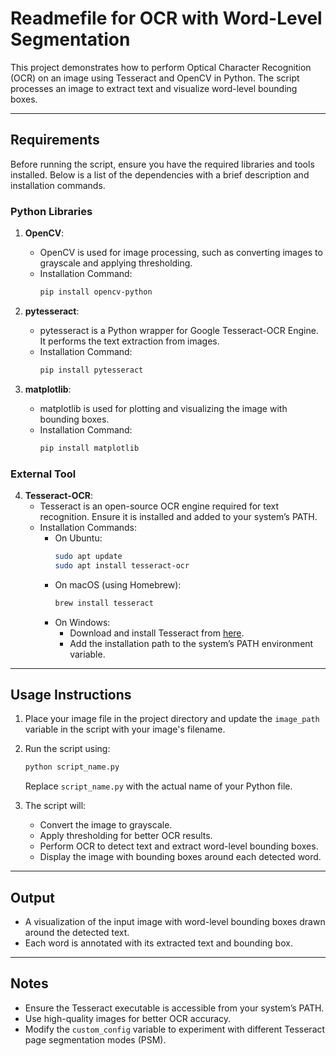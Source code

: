 # Readmefile for OCR with Word-Level Segmentation

This project demonstrates how to perform Optical Character Recognition (OCR) on an image using Tesseract and OpenCV in Python. The script processes an image to extract text and visualize word-level bounding boxes.

---

## Requirements

Before running the script, ensure you have the required libraries and tools installed. Below is a list of the dependencies with a brief description and installation commands.

### Python Libraries

1. **OpenCV**:
   - OpenCV is used for image processing, such as converting images to grayscale and applying thresholding.
   - Installation Command:
     ```bash
     pip install opencv-python
     ```

2. **pytesseract**:
   - pytesseract is a Python wrapper for Google Tesseract-OCR Engine. It performs the text extraction from images.
   - Installation Command:
     ```bash
     pip install pytesseract
     ```

3. **matplotlib**:
   - matplotlib is used for plotting and visualizing the image with bounding boxes.
   - Installation Command:
     ```bash
     pip install matplotlib
     ```

### External Tool

4. **Tesseract-OCR**:
   - Tesseract is an open-source OCR engine required for text recognition. Ensure it is installed and added to your system’s PATH.
   - Installation Commands:
     - On Ubuntu:
       ```bash
       sudo apt update
       sudo apt install tesseract-ocr
       ```
     - On macOS (using Homebrew):
       ```bash
       brew install tesseract
       ```
     - On Windows:
       - Download and install Tesseract from [here](https://github.com/tesseract-ocr/tesseract).
       - Add the installation path to the system’s PATH environment variable.

---

## Usage Instructions

1. Place your image file in the project directory and update the `image_path` variable in the script with your image's filename.

2. Run the script using:
   ```bash
   python script_name.py
   ```
   Replace `script_name.py` with the actual name of your Python file.

3. The script will:
   - Convert the image to grayscale.
   - Apply thresholding for better OCR results.
   - Perform OCR to detect text and extract word-level bounding boxes.
   - Display the image with bounding boxes around each detected word.

---

## Output

- A visualization of the input image with word-level bounding boxes drawn around the detected text.
- Each word is annotated with its extracted text and bounding box.

---

## Notes

- Ensure the Tesseract executable is accessible from your system’s PATH.
- Use high-quality images for better OCR accuracy.
- Modify the `custom_config` variable to experiment with different Tesseract page segmentation modes (PSM).

